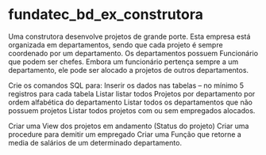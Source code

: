 # fundatec_bd_ex_construtora

Uma construtora desenvolve projetos de grande porte.
Esta empresa está organizada em departamentos, sendo que cada projeto é sempre coordenado por um departamento.
Os departamentos possuem Funcionário que podem ser chefes. Embora um funcionário pertença sempre a um departamento, ele pode ser alocado a projetos de outros departamentos. 

Crie os comandos SQL para:
Inserir os dados nas tabelas – no mínimo 5 registros para cada tabela
Listar listar todos Projetos por departamento por ordem alfabética do departamento
Listar todos os departamentos que não possuem projetos
Listar todos projetos com ou sem empregados alocados.

Criar uma View dos projetos em andamento (Status do projeto)
Criar uma procedure para demitir um empregado
Criar uma Função que retorne a media de salários de um determinado departamento.
